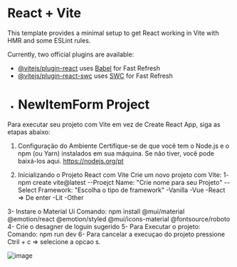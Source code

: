 # React + Vite

This template provides a minimal setup to get React working in Vite with HMR and some ESLint rules.

Currently, two official plugins are available:

- [@vitejs/plugin-react](https://github.com/vitejs/vite-plugin-react/blob/main/packages/plugin-react/README.md) uses [Babel](https://babeljs.io/) for Fast Refresh
- [@vitejs/plugin-react-swc](https://github.com/vitejs/vite-plugin-react-swc) uses [SWC](https://swc.rs/) for Fast Refresh
- # NewItemForm Project
Para executar seu projeto com Vite em vez de Create React App, siga as etapas abaixo:

1. Configuração do Ambiente
Certifique-se de que você tem o Node.js e o npm (ou Yarn) instalados em sua máquina. Se não tiver, você pode baixá-los aqui.
https://nodejs.org/pt

2. Inicializando o Projeto React com Vite
Crie um novo projeto com Vite:
1- npm create vite@latest
--Proejct Name: "Crie nome para seu Projeto"
--Select Framework: "Escolha o tipo de framework"
-Vanilla
-Vue
-React => De enter
-Lit
-Other

3- Instare o Material Ui
 Comando: npm install @mui/material @emotion/react @emotion/styled @mui/icons-material @fontsource/roboto
4- Crie o desagner de loguin sugerido
5- Para Executar o projeto:
Comando: npm run dev
6- Para cancelar  a execuçao do projeto  pressione  Ctril + c =>  selecione a opcao s.



![image](https://github.com/user-attachments/assets/08ab56c6-01b9-44eb-b4a2-443a48b7eb6f)


